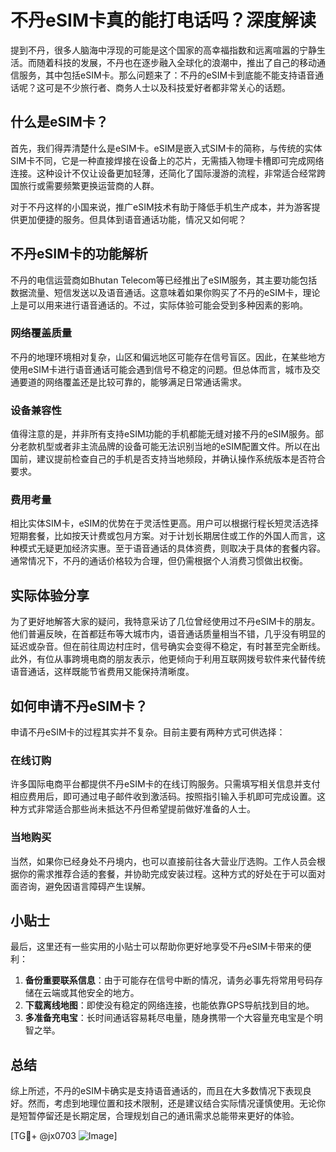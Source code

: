# 不丹eSIM卡真的能打电话吗？深度解读

提到不丹，很多人脑海中浮现的可能是这个国家的高幸福指数和远离喧嚣的宁静生活。而随着科技的发展，不丹也在逐步融入全球化的浪潮中，推出了自己的移动通信服务，其中包括eSIM卡。那么问题来了：不丹的eSIM卡到底能不能支持语音通话呢？这可是不少旅行者、商务人士以及科技爱好者都非常关心的话题。

## 什么是eSIM卡？

首先，我们得弄清楚什么是eSIM卡。eSIM是嵌入式SIM卡的简称，与传统的实体SIM卡不同，它是一种直接焊接在设备上的芯片，无需插入物理卡槽即可完成网络连接。这种设计不仅让设备更加轻薄，还简化了国际漫游的流程，非常适合经常跨国旅行或需要频繁更换运营商的人群。

对于不丹这样的小国来说，推广eSIM技术有助于降低手机生产成本，并为游客提供更加便捷的服务。但具体到语音通话功能，情况又如何呢？

## 不丹eSIM卡的功能解析

不丹的电信运营商如Bhutan Telecom等已经推出了eSIM服务，其主要功能包括数据流量、短信发送以及语音通话。这意味着如果你购买了不丹的eSIM卡，理论上是可以用来进行语音通话的。不过，实际体验可能会受到多种因素的影响。

### 网络覆盖质量

不丹的地理环境相对复杂，山区和偏远地区可能存在信号盲区。因此，在某些地方使用eSIM卡进行语音通话可能会遇到信号不稳定的问题。但总体而言，城市及交通要道的网络覆盖还是比较可靠的，能够满足日常通话需求。

### 设备兼容性

值得注意的是，并非所有支持eSIM功能的手机都能无缝对接不丹的eSIM服务。部分老款机型或者非主流品牌的设备可能无法识别当地的eSIM配置文件。所以在出国前，建议提前检查自己的手机是否支持当地频段，并确认操作系统版本是否符合要求。

### 费用考量

相比实体SIM卡，eSIM的优势在于灵活性更高。用户可以根据行程长短灵活选择短期套餐，比如按天计费或包月方案。对于计划长期居住或工作的外国人而言，这种模式无疑更加经济实惠。至于语音通话的具体资费，则取决于具体的套餐内容。通常情况下，不丹的通话价格较为合理，但仍需根据个人消费习惯做出权衡。

## 实际体验分享

为了更好地解答大家的疑问，我特意采访了几位曾经使用过不丹eSIM卡的朋友。他们普遍反映，在首都廷布等大城市内，语音通话质量相当不错，几乎没有明显的延迟或杂音。但在前往周边村庄时，信号确实会变得不稳定，有时甚至完全断线。此外，有位从事跨境电商的朋友表示，他更倾向于利用互联网拨号软件来代替传统语音通话，这样既能节省费用又能保持清晰度。

## 如何申请不丹eSIM卡？

申请不丹eSIM卡的过程其实并不复杂。目前主要有两种方式可供选择：

### 在线订购

许多国际电商平台都提供不丹eSIM卡的在线订购服务。只需填写相关信息并支付相应费用后，即可通过电子邮件收到激活码。按照指引输入手机即可完成设置。这种方式非常适合那些尚未抵达不丹但希望提前做好准备的人士。

### 当地购买

当然，如果你已经身处不丹境内，也可以直接前往各大营业厅选购。工作人员会根据你的需求推荐合适的套餐，并协助完成安装过程。这种方式的好处在于可以面对面咨询，避免因语言障碍产生误解。

## 小贴士

最后，这里还有一些实用的小贴士可以帮助你更好地享受不丹eSIM卡带来的便利：

1. **备份重要联系信息**：由于可能存在信号中断的情况，请务必事先将常用号码存储在云端或其他安全的地方。
2. **下载离线地图**：即使没有稳定的网络连接，也能依靠GPS导航找到目的地。
3. **多准备充电宝**：长时间通话容易耗尽电量，随身携带一个大容量充电宝是个明智之举。

## 总结

综上所述，不丹的eSIM卡确实是支持语音通话的，而且在大多数情况下表现良好。然而，考虑到地理位置和技术限制，还是建议结合实际情况谨慎使用。无论你是短暂停留还是长期定居，合理规划自己的通讯需求总能带来更好的体验。

[TG💪+ @jx0703 ![Image](https://github.com/user-attachments/assets/dbca1d08-cadb-493c-b0ec-ad6f7a83f270)]